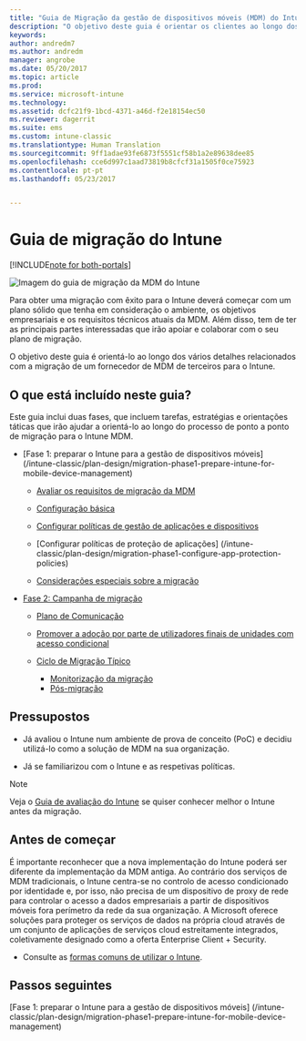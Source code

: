 ```yaml
---
title: "Guia de Migração da gestão de dispositivos móveis (MDM) do Intune | Documentos da Microsoft"
description: "O objetivo deste guia é orientar os clientes ao longo dos vários detalhes relacionados com a migração de um fornecedor de MDM de terceiros para o Microsoft Intune."
keywords: 
author: andredm7
ms.author: andredm
manager: angrobe
ms.date: 05/20/2017
ms.topic: article
ms.prod: 
ms.service: microsoft-intune
ms.technology: 
ms.assetid: dcfc21f9-1bcd-4371-a46d-f2e18154ec50
ms.reviewer: dagerrit
ms.suite: ems
ms.custom: intune-classic
ms.translationtype: Human Translation
ms.sourcegitcommit: 9ff1adae93fe6873f5551cf58b1a2e89638dee85
ms.openlocfilehash: cce6d997c1aad73819b8cfcf31a1505f0ce75923
ms.contentlocale: pt-pt
ms.lasthandoff: 05/23/2017


---
```


# <a name="intune-migration-guide"></a>Guia de migração do Intune

[!INCLUDE[note for both-portals](../includes/note-for-both-portals.md)]

![Imagem do guia de migração da MDM do Intune](../media/MDM-migration-guide-art.PNG)

Para obter uma migração com êxito para o Intune deverá começar com um plano sólido que tenha em consideração o ambiente, os objetivos empresariais e os requisitos técnicos atuais da MDM. Além disso, tem de ter as principais partes interessadas que irão apoiar e colaborar com o seu plano de migração.

O objetivo deste guia é orientá-lo ao longo dos vários detalhes relacionados com a migração de um fornecedor de MDM de terceiros para o Intune.

## <a name="whats-included-in-this-guide"></a>O que está incluído neste guia?

Este guia inclui duas fases, que incluem tarefas, estratégias e orientações táticas que irão ajudar a orientá-lo ao longo do processo de ponto a ponto de migração para o Intune MDM.

-   [Fase 1: preparar o Intune para a gestão de dispositivos móveis] (/intune-classic/plan-design/migration-phase1-prepare-intune-for-mobile-device-management)

    -   [Avaliar os requisitos de migração da MDM](/intune-classic/plan-design/migration-phase1-prepare-intune-for-mobile-device-management#assess-mdm-requirements)

    -   [Configuração básica](/intune-classic/plan-design/migration-phase1-basic-setup)

    -   [Configurar políticas de gestão de aplicações e dispositivos](/intune-classic/plan-design/migration-phase1-configure-device-and-app-management-policies)

    -   [Configurar políticas de proteção de aplicações] (/intune-classic/plan-design/migration-phase1-configure-app-protection-policies)

    -   [Considerações especiais sobre a migração](/intune-classic/plan-design/migration-phase1-special-migration-considerations)

-   [Fase 2: Campanha de migração](/intune-classic/plan-design/migration-phase2-migration-campaign)

    -   [Plano de Comunicação](/intune-classic/plan-design/migration-phase2-communication-plan)

    -   [Promover a adoção por parte de utilizadores finais de unidades com acesso condicional](/intune-classic/plan-design/migration-phase2-drive-end-user-adoption-with-conditional-access)
    
    -   [Ciclo de Migração Típico](/intune-classic/plan-design/migration-phase2-typical-migration-cycle)
        -   [Monitorização da migração](/intune-classic/plan-design/migration-phase2-typical-migration-cycle#monitoring-migration)
        -   [Pós-migração](/intune-classic/plan-design/migration-phase2-typical-migration-cycle#post-migration)

## <a name="assumptions"></a>Pressupostos

-   Já avaliou o Intune num ambiente de prova de conceito (PoC) e decidiu utilizá-lo como a solução de MDM na sua organização.

-   Já se familiarizou com o Intune e as respetivas políticas. 

> [!NOTE]
> Veja o [Guia de avaliação do Intune](/intune-classic/understand-explore/sign-up-for-30-day-trial-microsoft-intune) se quiser conhecer melhor o Intune antes da migração.

## <a name="before-you-begin"></a>Antes de começar

É importante reconhecer que a nova implementação do Intune poderá ser diferente da implementação da MDM antiga. Ao contrário dos serviços de MDM tradicionais, o Intune centra-se no controlo de acesso condicionado por identidade e, por isso, não precisa de um dispositivo de proxy de rede para controlar o acesso a dados empresariais a partir de dispositivos móveis fora perímetro da rede da sua organização. A Microsoft oferece soluções para proteger os serviços de dados na própria cloud através de um conjunto de aplicações de serviços cloud estreitamente integrados, coletivamente designado como a oferta Enterprise Client + Security.

-   Consulte as [formas comuns de utilizar o Intune](/intune-classic/plan-design/migration-phase1-prepare-intune-for-mobile-device-management#assess-mdm-requirements).

## <a name="next-steps"></a>Passos seguintes

[Fase 1: preparar o Intune para a gestão de dispositivos móveis] (/intune-classic/plan-design/migration-phase1-prepare-intune-for-mobile-device-management)

